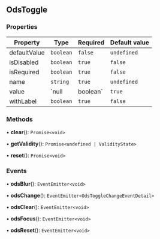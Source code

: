 ## OdsToggle
### Properties
| Property | Type | Required | Default value |
| --- | --- | --- | --- |
| defaultValue | `boolean` | `false` | `undefined` |
| isDisabled | `boolean` | `true` | `false` |
| isRequired | `boolean` | `true` | `false` |
| name | `string` | `true` | `undefined` |
| value | `null | boolean` | `true` | `null` |
| withLabel | `boolean` | `true` | `false` |
### Methods
• **clear**(): `Promise<void>`

• **getValidity**(): `Promise<undefined | ValidityState>`

• **reset**(): `Promise<void>`
### Events
• **odsBlur**(): `EventEmitter<void>`

• **odsChange**(): `EventEmitter<OdsToggleChangeEventDetail>`

• **odsClear**(): `EventEmitter<void>`

• **odsFocus**(): `EventEmitter<void>`

• **odsReset**(): `EventEmitter<void>`
